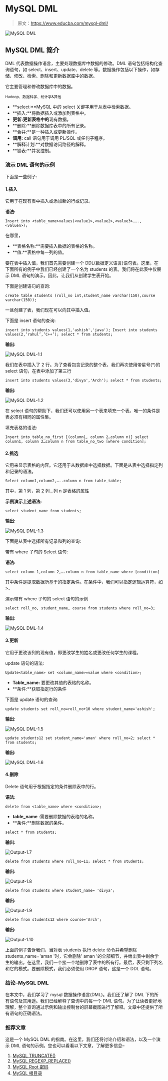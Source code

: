 # MySQL DML

> 原文：<https://www.educba.com/mysql-dml/>

![MySQL DML](img/dafd182f7bc7c53ae3c5e75e88554246.png)



## MySQL DML 简介

DML 代表数据操作语言，主要处理数据库中数据的修改。DML 语句包括结构化查询语句，如 select、insert、update、delete 等。数据操作包括以下操作，如存储、修改、检索、删除和更新数据库中的数据。

它主要管理和修改数据库中的数据。

<small>Hadoop、数据科学、统计学&其他</small>

*   **select:**MySQL 中的 select 关键字用于从表中检索数据。
*   **插入:**将数据插入或添加到表格中。
*   **更新:更新表格中的**现有数据。
*   **删除:**删除数据库表中的所有记录。
*   **合并:**是一种插入或更新操作。
*   **调用:** call 语句用于调用 PL/SQL 或任何子程序。
*   **解释计划:**对数据访问路径的解释。
*   **锁表:**并发控制。

### 演示 DML 语句的示例

下面是一些例子:

#### 1.插入

它用于在现有表中插入或添加新的行或记录。

**语法:**

`Insert into <table_name>values(<value1>,<value2>,<value3>…….,<valuen>);`

在哪里，

*   **表格名称:**需要插入数据的表格的名称。
*   **值:**表格中每一列的值。

要在表中插入值，我们首先需要创建一个 DDL(数据定义语言)语句表。这里，在下面所有的例子中我们已经创建了一个名为 students 的表。我们将在此表中仅展示 DML 语句的演示。因此，让我们从创建学生表开始。

下面是创建语句的查询:

`create table students (roll_no int,student_name varchar(150),course varchar(150));`

一旦创建了表，我们现在可以向其中插入值。

下面是 insert 语句的查询:

`insert into students values(1,'ashish','java');
Insert into students values(2,’rahul’,’C++’);
select * from students;`

**输出:**

![MySQL DML-1.1](img/ff397f233fe358ab0b81926ce7115fe7.png)



我们在表中插入了 2 行。为了查看包含记录的整个表，我们再次使用带星号(*)的 select 语句，在表中添加了第三行

`insert into students values(3,'divya','Arch');
select * from students;`

**输出:**

![MySQL DML-1.2](img/d15953f3332bacec1fd348f1f2948b79.png)



在 select 语句的帮助下，我们还可以使用另一个表来填充一个表。唯一的条件是表必须有相同的属性集。

填充表格的语法:

`Insert into table_no_first [(column1, column 2…column n)] select column1, column 2…column n from table_no_two [where condition];`

#### 2.挑选

它用来显示表格的内容。它还用于从数据库中选择数据。下面是从表中选择指定列和记录的语法。

`Select column1,column2,…..column n from table_table;`

其中，第 1 列，第 2 列…列 n 是表格的属性

**示例演示上述语法:**

`select student_name from students;`

**输出:**

![MySQL DML-1.3](img/b589a57466ee1d763de091d417f4fa6d.png)



下面是从表中选择所有记录和列的查询:

带有 where 子句的 Select 语句:

**语法:**

`select column 1,column 2,….column n from table_name where [condition]`

其中条件是提取数据所基于的指定条件。在条件中，我们可以指定逻辑运算符，如>、

演示带有 where 子句的 select 语句的示例

`select roll_no, student_name, course from students where roll_no=3;`

**输出:**

![MySQL DML-1.4](img/e072f0f2a402e01616481622a1081a29.png)



#### 3.更新

它用于更改该列的现有值，即更改学生的姓名或更改任何学生的课程。

update 语句的语法:

`Update<table_name> set <column_name>=value where <condition>;`

*   **Table_name:** 要更改其值的表格的名称。
*   **条件:**获取指定行的条件

下面是 update 语句的查询:

`update students set roll_no=roll_no+10 where student_name='ashish';`

**输出:**

![MySQL DML-1.5](img/439cffe13d913c638c8199727c9de277.png)



`update students12 set student_name='aman' where roll_no=2;
select * from students;`

**输出:**

![MySQL DML-1.6](img/b1568432511b0fd72dbcb0b28de79dfe.png)



#### 4.删除

Delete 语句用于根据指定的条件删除表中的行。

**语法:**

`delete from <table_name> where <condition>;`

*   **table_name** :需要删除数据的表格的名称。
*   **条件:**删除数据的条件。

`select * from students;`

**输出:**

![Output-1.7](img/bd85ce5053827aed3f0ebb0af16ab9cc.png)



`delete from students where roll_no=11;
select * from students;`

**输出:**

![Output-1.8](img/25e5af6f8f1a0580c8dd1128ae519a84.png)



`delete from students where student_name= 'divya';`

**输出:**

![Output-1.9](img/273723500dd341fff8f2120c5828c9c0.png)



`delete from students12 where course='Arch';`

**输出:**

![Output-1.10](img/02fc24a2046d06916ec4b21682f56893.png)



上面的例子告诉我们，当对表 students 执行 delete 命令并希望删除 students_name='aman '时，它会删除' aman '的全部细节，并给出表中剩余学生的输出。在这里，我们一个接一个地删除了表中的所有行。最后，表只剩下列名和它的模式。要删除模式，我们必须使用 DROP 语句，这是一个 DDL 语句。

### 结论–MySQL DML

在本文中，我们学习了 mysql 数据操作语言(DML)。我们还了解了 DML 下的所有语句及其用途。我们已经解释了查询中的每一个 DML 语句。为了让读者更好地理解，整个查询通过示例和输出控制台的屏幕截图进行了解释。文章中还提供了所有语句的正确语法。

### 推荐文章

这是一个 MySQL DML 的指南。在这里，我们还将讨论介绍和语法，以及一个演示 DML 语句的示例。您也可以看看以下文章，了解更多信息–

1.  [MySQL TRUNCATE()](https://www.educba.com/mysql-truncate/)
2.  [MySQL REGEXP_REPLACE()](https://www.educba.com/mysql-regexp_replace/)
3.  [MySQL Root 密码](https://www.educba.com/mysql-root-password/)
4.  [MySQL 根目录](https://www.educba.com/mysql-root/)






